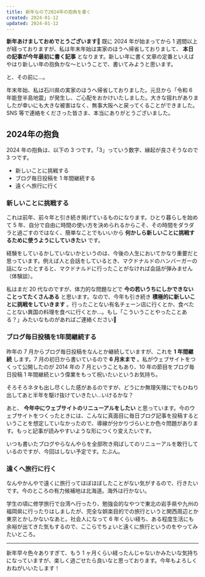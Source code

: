 ```yaml
---
title: 新年なので2024年の抱負を書く
created: 2024-01-12
updated: 2024-01-12
---
```


**新年あけましておめでとうございます🎍** 既に 2024 年が始まってから 1 週間以上が経っておりますが、私は年末年始は実家のほうへ帰省しておりまして、 **本日の記事が今年最初に書く記事** となります。新しい年に書く文章の定番といえばやはり新しい年の抱負かな～ということで、書いてみようと思います。

と、その前に…。

年末年始、私は石川県の実家のほうへ帰省しておりました。元旦から「令和 6 年能登半島地震」が発生し、ご心配をおかけいたしました。大きな揺れがありましたが幸いにも大きな被害はなく、無事大阪へと戻ってくることができました。SNS 等で連絡をくださった皆さま、本当にありがとうございました。

## 2024年の抱負

2024 年の抱負は、以下の 3 つです。「3」っていう数字、縁起が良さそうなので 3 つです。

- 新しいことに挑戦する
- ブログ毎日投稿を 1 年間継続する
- 遠くへ旅行に行く

### 新しいことに挑戦する

これは前年、前々年と引き続き掲げているものになります。ひとり暮らしを始めて 5 年、自分で自由に時間の使い方を決められるからこそ、その時間をダラダラと過ごすのではなく、簡単なことでもいいから **何かしら新しいことに挑戦するために使うようにしていきたい** です。

経験をしているかしていないかというのは、今後の人生においてかなり重要だと思っています。例えば人と会話をしているとき、マクドナルドのハンバーガーの話になったとすると、マクドナルドに行ったことがなければ会話が弾みません（体験談）。

私はまだ 20 代なのですが、体力的な問題などで **今の若いうちにしかできないことってたくさんある** と思います。なので、今年も引き続き **積極的に新しいことに挑戦をしていきます** 。行ったことない有名チェーン店に行くとか、食べたことない異国の料理を食べに行くとか…。もし「こういうことやったことある？」みたいなものがあればご連絡ください🙏

### ブログ毎日投稿を1年間継続する

昨年の 7 月からブログ毎日投稿をなんとか継続していますが、これを **1 年間継続** します。7 月の初日から書いているので **6 月末まで** 。私がウェブサイトをつくって公開したのが 2014 年の 7 月ということもあり、10 年の節目をブログ毎日投稿 1 年間継続という偉業をもって祝いたいというお気持ち。

そろそろネタも出し尽くした感があるのですが、どうにか無理矢理にでもひねり出してあと半年を駆け抜けていきたい…いけるかな？

あと、 **今年中にウェブサイトのリニューアルをしたい** と思っています。今のウェブサイトをつくったときには、こんなに真面目に毎日ブログ記事を投稿するということを想定していなかったので、導線が分かりづらいとか色々問題があります。もっと記事が読みやすいような形につくり変えたいです。

いつも書いたブログやらなんやらを全部吹き飛ばしてのリニューアルを敢行しているのですが、今回はしない予定です。たぶん。

### 遠くへ旅行に行く

なんやかんやで遠くに旅行ってほぼほぼしたことがない気がするので、行きたいです。今のところの有力候補地は北海道。海外は行かない。

学生の頃に修学旅行で台湾へ行ったり、勉強会的なやつで東北の岩手県や九州の福岡県に行ったりはしましたが、完全な娯楽目的での旅行というと関西周辺とか東京とかしかないなあと。社会人になって 6 年くらい経ち、ある程度生活にも余裕が出てきた気もするので、ここらでちょいと遠くに旅行というのをやってみたいところ。

---

新年早々色々ありすぎて、もう 1 ヶ月くらい経ったんじゃないかみたいな気持ちになっていますが、楽しく過ごせたら良いなと思っております。今年もよろしくおねがいいたします！
